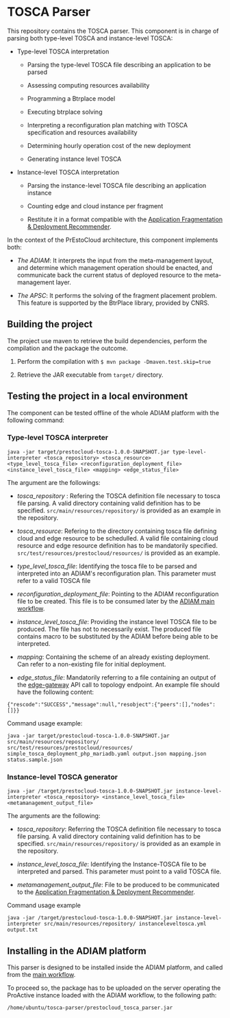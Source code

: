 # TOSCA Parser

This repository contains the TOSCA parser. This component is in charge of parsing both type-level TOSCA and instance-level TOSCA:

- Type-level TOSCA interpretation

    - Parsing the type-level TOSCA file describing an application to be parsed

    - Assessing computing resources availability

    - Programming a Btrplace model

    - Executing btrplace solving

    - Interpreting a reconfiguration plan matching with TOSCA specification and resources availability

    - Determining hourly operation cost of the new deployment

    - Generating instance level TOSCA
    
- Instance-level TOSCA interpretation

    - Parsing the instance-level TOSCA file describing an application instance
    
    - Counting edge and cloud instance per fragment
    
    - Restitute it in a format compatible with the [Application Fragmentation & Deployment Recommender](https://gitlab.com/prestocloud-project/application-fragmentation-deployment-recommender).

In the context of the PrEstoCloud architecture, this component implements both:

- *The ADIAM*: It interprets the input from the meta-management layout, and determine which management operation should be enacted, and communicate back the current status of deployed resource to the meta-management layer.

- *The APSC*: It performs the solving of the fragment placement problem. This feature is supported by the BtrPlace library, provided by CNRS.

## Building the project

The project use maven to retrieve the build dependencies, perform the compilation and the package the outcome.

1. Perform the compilation with `$ mvn package -Dmaven.test.skip=true`

2. Retrieve the JAR executable from `target/` directory.

## Testing the project in a local environment

The component can be tested offline of the whole ADIAM platform with the following command:

### Type-level TOSCA interpreter

```
java -jar target/prestocloud-tosca-1.0.0-SNAPSHOT.jar type-level-interpreter <tosca_repository> <tosca_resource> <type_level_tosca_file> <reconfiguration_deployment_file> <instance_level_tosca_file> <mapping> <edge_status_file>
```

The argument are the followings:

- *tosca_repository* : Refering the TOSCA definition file necessary to tosca file parsing. A valid directory containing valid definition has to be specified. `src/main/resources/repository/` is provided as an example in the repository.

- *tosca_resource*: Refering to the directory containing tosca file defining cloud and edge resource to be schedulled. A valid file containing cloud resource and edge resource definition has to be mandatorily specified. `src/test/resources/prestocloud/resources/` is provided as an example.

- *type_level_tosca_file*: Identifying the tosca file to be parsed and interpreted into an ADIAM's reconfiguration plan. This parameter must refer to a valid TOSCA file

- *reconfiguration_deployment_file*: Pointing to the ADIAM reconfiguration file to be created. This file is to be consumed later by the [ADIAM main workflow](https://gitlab.com/prestocloud-project/adiam-workflows).

- *instance_level_tosca_file*: Providing the instance level TOSCA file to be produced. The file has not to necessarily exist. The produced file contains macro to be substituted by the ADIAM before being able to be interpreted.

- *mapping*: Containing the scheme of an already existing deployment. Can refer to a non-existing file for initial deployment.

- *edge_status_file*: Mandatorily referring to a file containing an output of the [edge-gateway](https://gitlab.com/prestocloud-project/edge-gateway/tree/master) API call to topology endpoint. An example file should have the following content:
```
{"rescode":"SUCCESS","message":null,"resobject":{"peers":[],"nodes":[]}}

```

Command usage example:
```
java -jar target/prestocloud-tosca-1.0.0-SNAPSHOT.jar  src/main/resources/repository/ src/test/resources/prestocloud/resources/ simple_tosca_deployment_php_mariadb.yaml output.json mapping.json status.sample.json
```

### Instance-level TOSCA generator

```
java -jar /target/prestocloud-tosca-1.0.0-SNAPSHOT.jar instance-level-interpreter <tosca_repository> <instance_level_tosca_file> <metamanagement_output_file>
```
The arguments are the following:

- *tosca_repository*: Referring the TOSCA definition file necessary to tosca file parsing. A valid directory containing valid definition has to be specified. `src/main/resources/repository/` is provided as an example in the repository.

- *instance_level_tosca_file*: Identifying the Instance-TOSCA file to be interpreted and parsed. This parameter must point to a valid TOSCA file.

- *metamanagement_output_file*: File to be produced to be communicated to the [Application Fragmentation & Deployment Recommender](https://gitlab.com/prestocloud-project/application-fragmentation-deployment-recommender).

Command usage example
```
java -jar /target/prestocloud-tosca-1.0.0-SNAPSHOT.jar instance-level-interpreter src/main/resources/repository/ instanceleveltosca.yml output.txt
```

## Installing in the ADIAM platform

This parser is designed to be installed inside the ADIAM platform, and called from the [main workflow](https://gitlab.com/prestocloud-project/adiam-workflows).

To proceed so, the package has to be uploaded on the server operating the ProActive instance loaded with the ADIAM workflow, to the following path:
```
/home/ubuntu/tosca-parser/prestocloud_tosca_parser.jar
```
